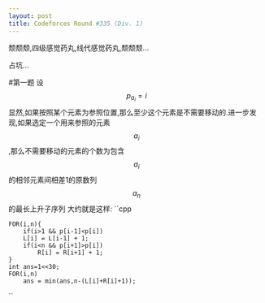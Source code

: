 ```yaml
---
layout: post
title: Codeforces Round #335 (Div. 1)
---
```

颓颓颓,四级感觉药丸,线代感觉药丸,颓颓颓...

占坑...

#第一题
设$$p_{a_i}=i$$显然,如果按照某个元素为参照位置,那么至少这个元素是不需要移动的.进一步发现,如果选定一个用来参照的元素$$a_i$$,那么不需要移动的元素的个数为包含$$a_i$$的相邻元素间相差1的原数列$${a_n}$$的最长上升子序列
大约就是这样:
``cpp
    
    FOR(i,n){
        if(i>1 && p[i-1]<p[i])
        L[i] = L[i-1] + 1;
        if(i<n && p[i+1]>p[i])
            R[i] = R[i+1] + 1;
    }
    int ans=1<<30;
    FOR(i,n)
        ans = min(ans,n-(L[i]+R[i]+1));
``
